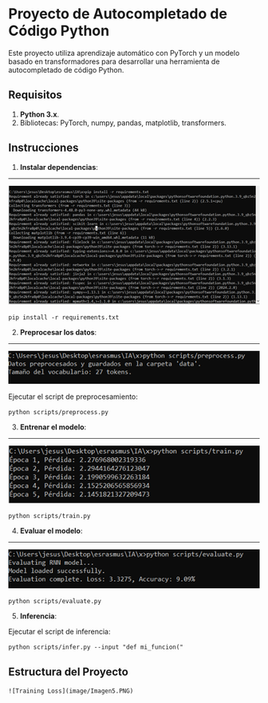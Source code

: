 
# Proyecto de Autocompletado de Código Python

Este proyecto utiliza aprendizaje automático con PyTorch y un modelo basado en transformadores para desarrollar una herramienta de autocompletado de código Python.

## Requisitos

1. **Python 3.x**.
2. Bibliotecas: PyTorch, numpy, pandas, matplotlib, transformers.

## Instrucciones

1. **Instalar dependencias**:
---
 ![Training Loss](image/Imagen1.png)


```
pip install -r requirements.txt
```

2. **Preprocesar los datos**:
---
![Training Loss](image/Imagen2.png)

Ejecutar el script de preprocesamiento:

```
python scripts/preprocess.py
```

3. **Entrenar el modelo**:
---
![Training Loss](image/Imagen3.png)
```
python scripts/train.py
```

4. **Evaluar el modelo**:
---
![Training Loss](image/Imagen4.png)
```
python scripts/evaluate.py
```

5. **Inferencia**:

Ejecutar el script de inferencia:

```
python scripts/infer.py --input "def mi_funcion("
```

## Estructura del Proyecto
```
![Training Loss](image/Imagen5.PNG)


